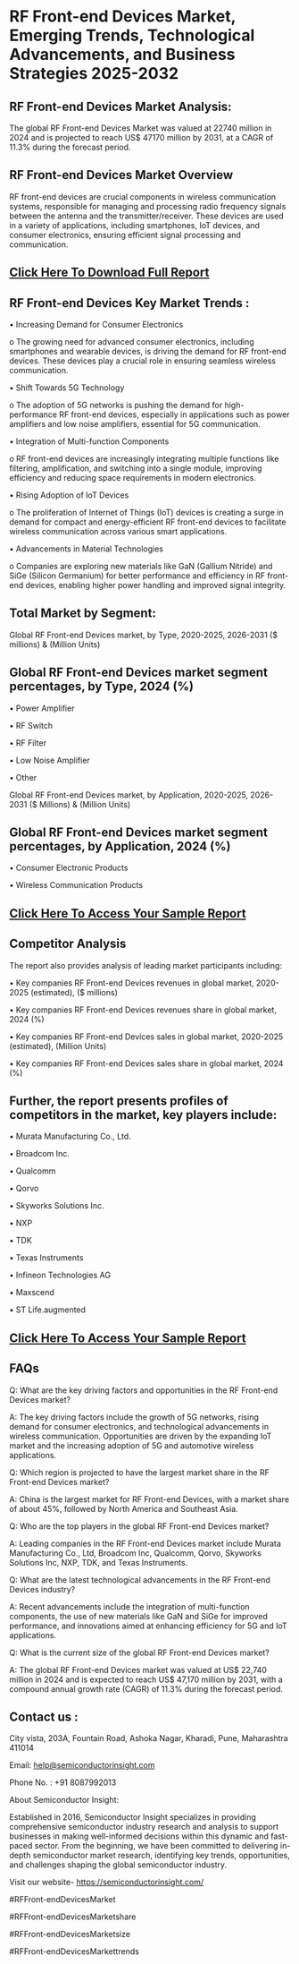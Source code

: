 RF Front-end Devices Market, Emerging Trends, Technological Advancements, and Business Strategies 2025-2032
=
RF Front-end Devices Market Analysis:
-
The global RF Front-end Devices Market was valued at 22740 million in 2024 and is projected to reach US$ 47170 million by 2031, at a CAGR of 11.3% during the forecast period.

RF Front-end Devices Market Overview
-
RF front-end devices are crucial components in wireless communication systems, responsible for managing and processing radio frequency signals between the antenna and the transmitter/receiver. These devices are used in a variety of applications, including smartphones, IoT devices, and consumer electronics, ensuring efficient signal processing and communication.

[Click Here To Download Full Report](https://semiconductorinsight.com/report/rf-front-end-devices-market/)
-
RF Front-end Devices Key Market Trends  :
-
•	Increasing Demand for Consumer Electronics

o	The growing need for advanced consumer electronics, including smartphones and wearable devices, is driving the demand for RF front-end devices. These devices play a crucial role in ensuring seamless wireless communication.

•	Shift Towards 5G Technology

o	The adoption of 5G networks is pushing the demand for high-performance RF front-end devices, especially in applications such as power amplifiers and low noise amplifiers, essential for 5G communication.

•	Integration of Multi-function Components

o	RF front-end devices are increasingly integrating multiple functions like filtering, amplification, and switching into a single module, improving efficiency and reducing space requirements in modern electronics.

•	Rising Adoption of IoT Devices

o	The proliferation of Internet of Things (IoT) devices is creating a surge in demand for compact and energy-efficient RF front-end devices to facilitate wireless communication across various smart applications.

•	Advancements in Material Technologies

o	Companies are exploring new materials like GaN (Gallium Nitride) and SiGe (Silicon Germanium) for better performance and efficiency in RF front-end devices, enabling higher power handling and improved signal integrity.

Total Market by Segment:
-
Global RF Front-end Devices market, by Type, 2020-2025, 2026-2031 ($ millions) & (Million Units)

Global RF Front-end Devices market segment percentages, by Type, 2024 (%)
-
•	Power Amplifier

•	RF Switch

•	RF Filter

•	Low Noise Amplifier

•	Other

Global RF Front-end Devices market, by Application, 2020-2025, 2026-2031 ($ Millions) & (Million Units)

Global RF Front-end Devices market segment percentages, by Application, 2024 (%)
-
•	Consumer Electronic Products

•	Wireless Communication Products

[Click Here To Access Your Sample Report](https://semiconductorinsight.com/download-sample-report/?product_id=90938)
-
Competitor Analysis
-
The report also provides analysis of leading market participants including:

•	Key companies RF Front-end Devices revenues in global market, 2020-2025 (estimated), ($ millions)

•	Key companies RF Front-end Devices revenues share in global market, 2024 (%)

•	Key companies RF Front-end Devices sales in global market, 2020-2025 (estimated), (Million Units)

•	Key companies RF Front-end Devices sales share in global market, 2024 (%)

Further, the report presents profiles of competitors in the market, key players include:
-
•	Murata Manufacturing Co., Ltd.

•	Broadcom Inc.

•	Qualcomm

•	Qorvo

•	Skyworks Solutions Inc.

•	NXP

•	TDK

•	Texas Instruments

•	Infineon Technologies AG

•	Maxscend

•	ST Life.augmented

[Click Here To Access Your Sample Report](https://semiconductorinsight.com/download-sample-report/?product_id=90938)
-
FAQs
-
Q: What are the key driving factors and opportunities in the RF Front-end Devices market?

A: The key driving factors include the growth of 5G networks, rising demand for consumer electronics, and technological advancements in wireless communication. Opportunities are driven by the expanding IoT market and the increasing adoption of 5G and automotive wireless applications.

Q: Which region is projected to have the largest market share in the RF Front-end Devices market?

A: China is the largest market for RF Front-end Devices, with a market share of about 45%, followed by North America and Southeast Asia.

Q: Who are the top players in the global RF Front-end Devices market?

A: Leading companies in the RF Front-end Devices market include Murata Manufacturing Co., Ltd, Broadcom Inc, Qualcomm, Qorvo, Skyworks Solutions Inc, NXP, TDK, and Texas Instruments.

Q: What are the latest technological advancements in the RF Front-end Devices industry?

A: Recent advancements include the integration of multi-function components, the use of new materials like GaN and SiGe for improved performance, and innovations aimed at enhancing efficiency for 5G and IoT applications.

Q: What is the current size of the global RF Front-end Devices market?

A: The global RF Front-end Devices market was valued at US$ 22,740 million in 2024 and is expected to reach US$ 47,170 million by 2031, with a compound annual growth rate (CAGR) of 11.3% during the forecast period.

Contact us : 
-
City vista, 203A, Fountain Road, Ashoka Nagar, Kharadi, Pune, Maharashtra 411014

Email: help@semiconductorinsight.com

Phone No. : +91 8087992013

About Semiconductor Insight:

Established in 2016, Semiconductor Insight specializes in providing comprehensive semiconductor industry research and analysis to support businesses in making well-informed decisions within this dynamic and fast-paced sector. From the beginning, we have been committed to delivering in-depth semiconductor market research, identifying key trends, opportunities, and challenges shaping the global semiconductor industry.

Visit our website- https://semiconductorinsight.com/

#RFFront-endDevicesMarket 

#RFFront-endDevicesMarketshare

#RFFront-endDevicesMarketsize

#RFFront-endDevicesMarkettrends 


 

